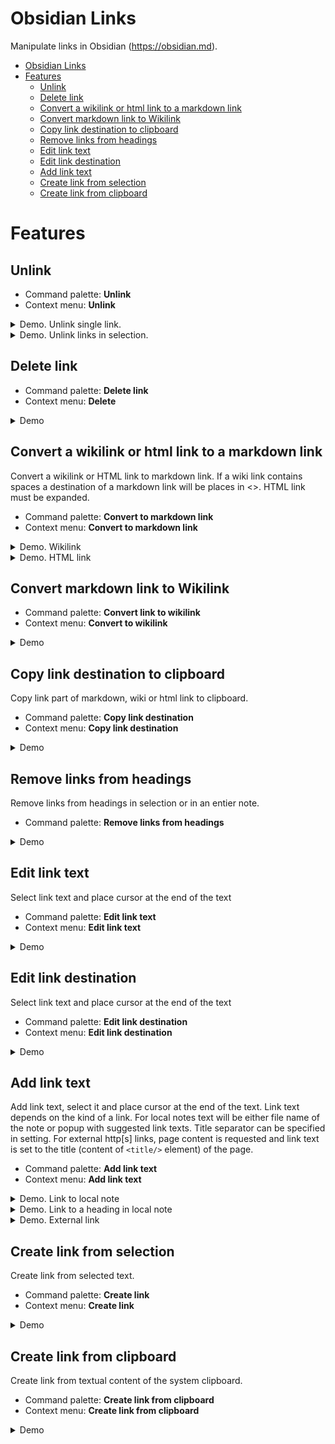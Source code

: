 # Obsidian Links

Manipulate links in Obsidian (https://obsidian.md).

- [Obsidian Links](#obsidian-links)
- [Features](#features)
  - [Unlink](#unlink)
  - [Delete link](#delete-link)
  - [Convert a wikilink or html link to a markdown link](#convert-a-wikilink-or-html-link-to-a-markdown-link)
  - [Convert markdown link to Wikilink](#convert-markdown-link-to-wikilink)
  - [Copy link destination to clipboard](#copy-link-destination-to-clipboard)
  - [Remove links from headings](#remove-links-from-headings)
  - [Edit link text](#edit-link-text)
  - [Edit link destination](#edit-link-destination)
  - [Add link text](#add-link-text)
  - [Create link from selection](#create-link-from-selection)
  - [Create link from clipboard](#create-link-from-clipboard)


# Features

## Unlink

- Command palette: **Unlink**
- Context menu: **Unlink**

<details>
<summary>Demo. Unlink single link.</summary>

![remove link](docs/img/unlink-link.gif)

</details>

<details>
<summary>Demo. Unlink links in selection.</summary>

![remove link](docs/img/unlink-selection.gif)

</details>


## Delete link

- Command palette: **Delete link**
- Context menu: **Delete**

<details>
<summary>Demo</summary>

![delete link](docs/img/delete-link.gif)

</details>

## Convert a wikilink or html link to a markdown link

Convert a wikilink or HTML link to markdown link. If a wiki link contains spaces a destination of a markdown link will be places in <>. HTML link must be expanded.

- Command palette: **Convert to markdown link**
- Context menu: **Convert to markdown link**

<details>
<summary>Demo. Wikilink</summary>

![convert wikilink to markdown link](docs/img/convert-wikilink-to-mdlink.gif)

</details>

<details>
<summary>Demo. HTML link</summary>

![convert html link to markdown link](docs/img/convert-htmllink-to-mdlink.gif)

</details>

## Convert markdown link to Wikilink
- Command palette: **Convert link to wikilink**
- Context menu: **Convert to wikilink**


<details>
<summary>Demo</summary>

![convert markdown link to wiki link](docs/img/convert-to-wikilink.gif)

</details>


## Copy link destination to clipboard

Copy link part of markdown, wiki or html link to clipboard.

- Command palette: **Copy link destination**
- Context menu: **Copy link destination**

<details>
<summary>Demo</summary>

![copy link destination to clipboard](docs/img/copy-link-destination.gif)

</details>


## Remove links from headings

Remove links from headings in selection or in an entier note.

- Command palette:  **Remove links from headings**

<details>
<summary>Demo</summary>

![Remove links from headings](docs/img/remove-links-from-headings.gif)

</details>

## Edit link text

Select link text and place cursor at the end of the text

- Command palette: **Edit link text**
- Context menu: **Edit link text**

<details>
<summary>Demo</summary>

![Edit link text](docs/img/edit-link-text.gif)

</details>

## Edit link destination

Select link text and place cursor at the end of the text

- Command palette: **Edit link destination**
- Context menu: **Edit link destination**

<details>
<summary>Demo</summary>

![Edit link text](docs/img/edit-link-destination.gif)

</details>

## Add link text
Add link text, select it and place cursor at the end of the text. 
Link text depends on the kind of a link. 
For local notes text will be either file name of the note or popup with suggested link texts. Title separator can be specified in setting. 
For external http[s] links, page content is requested and link text is set to the title (content of `<title/>` element) of the page.


- Command palette: **Add link text**
- Context menu: **Add link text**


<details>
<summary>Demo. Link to local note</summary>

![Link to local note](docs/img/add-link-text-local.gif)

</details>

<details>
<summary>Demo. Link to a heading in local note</summary>

![Link to a heading in local note](docs/img/add-link-text-local-heading.gif)

</details>

<details>
<summary>Demo. External link</summary>

![External link](docs/img/add-link-text-external.gif)

</details>

## Create link from selection
Create link from selected text.

- Command palette: **Create link**
- Context menu: **Create link**


<details>
<summary>Demo</summary>

![Create link from selection](docs/img/create-wikilink-from-selection.gif)

</details>

## Create link from clipboard
Create link from textual content of the system clipboard.

- Command palette: **Create link from clipboard**
- Context menu: **Create link from clipboard**


<details>
<summary>Demo</summary>

![Create link from selection](docs/img/create-mdlink-from-clipboard.gif)

</details>
